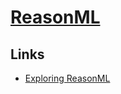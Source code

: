 # [ReasonML](https://reasonml.github.io)
## Links
- [Exploring ReasonML](http://reasonmlhub.com/exploring-reasonml/toc.html)